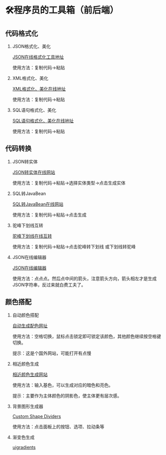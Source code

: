 # :hammer_and_wrench:程序员的工具箱（前后端）

## 代码格式化

1. JSON格式化、美化

   [JSON在线格式化工具地址](https://www.toolnb.com/tools/json.html)

   使用方法：复制代码->粘贴

2. XML格式化、美化

   [XML格式化、美化在线地址](https://tool.oschina.net/codeformat/xml)

   使用方法：复制代码->粘贴

3. SQL语句格式化、美化

   [SQL语句格式化、美化在线地址](https://tool.lu/sql/)

   使用方法：复制代码->粘贴



## 代码转换

1. JSON转实体

   [JSON转实体在线网站](https://www.sojson.com/json2entity.html)

   使用方法：复制代码->粘贴->选择实体类型->点击生成实体

2. SQL转JavaBean

   [SQL转JavaBean在线网站](http://www.toolscat.com/db/sql-java)

   使用方法：复制代码->粘贴->点击生成

3. 驼峰下划线互转

   [驼峰下划线在线互转](https://www.bejson.com/convert/camel_underscore/)

   使用方法：复制代码->粘贴->点击驼峰转下划线 或下划线转驼峰

4. JSON在线编辑器

   [JSON在线编辑器](http://www.ab173.com/json/jsoneditoronline.php)

   使用方法：点点点。然后点中间的箭头，注意箭头方向，箭头相左才是生成JSON字符串，反过来就白费工夫了。



## 颜色搭配

1. 自动颜色搭配

   [自动生成配色网址](https://coolors.co/generate)

   使用方法：空格切换，鼠标点击锁定即可锁定该颜色，其他颜色继续按空格键切换。

   提示：这是个国外网站，可能打开有点慢

2. 相近颜色生成

   [相近颜色生成网站](https://gonglue.qinggl.com/app/color/xiangjinyansequsejisuanqi.jsp)

   使用方法：输入基色，可以生成对应的暗色和亮色。

   提示：主要作为主体颜色的阴影色，使主体更有层次感。

3. 背景图形生成器

   [Custom Shape Dividers](https://www.shapedivider.app/)

   使用方法：点击面板上的按钮、选项、拉动条等

4. 渐变色生成

   [uigradients](https://uigradients.com/#Hersheys)

